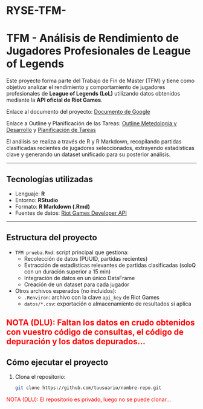 # RYSE-TFM-
# TFM - Análisis de Rendimiento de Jugadores Profesionales de League of Legends

Este proyecto forma parte del Trabajo de Fin de Máster (TFM) y tiene como objetivo analizar el rendimiento y comportamiento de jugadores profesionales de **League of Legends (LoL)** utilizando datos obtenidos mediante la **API oficial de Riot Games**.

Enlace al documento del proyecto: [Documento de Google](https://docs.google.com/document/d/1eidNoR7E6L5WWEgmf1BtzN6xazL0aB-b/edit?usp=sharing&ouid=105307291187483947765&rtpof=true&sd=true)

Enlace a Outline y Planificación de las Tareas: [Outline Metedología y Desarrollo](https://docs.google.com/document/d/1-xVnkuvqqZI0_UUrvR2LCbB2vsJqk2nCJonvTQYsBsA/edit?usp=sharing) y [Planificación de Tareas](https://docs.google.com/spreadsheets/d/1CuY2KTSSd9vutyjWNhCmVz7AMuAKnRWjWEdgWc6cSqU/edit?usp=sharing)

El análisis se realiza a través de R y R Markdown, recopilando partidas clasificadas recientes de jugadores seleccionados, extrayendo estadísticas clave y generando un dataset unificado para su posterior análisis.

---

## Tecnologías utilizadas
- Lenguaje: **R**
- Entorno: **RStudio**
- Formato: **R Markdown (.Rmd)**
- Fuentes de datos: [Riot Games Developer API](https://developer.riotgames.com/)

---

## Estructura del proyecto

- `TFM prueba.Rmd`: script principal que gestiona:
  - Recolección de datos (PUUID, partidas recientes)
  - Extracción de estadísticas relevantes de partidas clasificadas (soloQ con un duración superior a 15 min)
  - Integración de datos en un único DataFrame
  - Creación de un dataset para cada jugador
- Otros archivos esperados (no incluidos):
  - `.Renviron`: archivo con la clave `api_key` de Riot Games
  - `datos/*.csv`: exportación o almacenamiento de resultados si aplica

<span style="color:red"> NOTA (DLU): Faltan los datos en crudo obtenidos con vuestro código de consultas, el código de depuración y los datos depurados...</span>
---

## Cómo ejecutar el proyecto

1. Clona el repositorio:
   ```bash
   git clone https://github.com/tuusuario/nombre-repo.git

<span style="color:red"> NOTA (DLU): El repositorio es privado, luego no se puede clonar...</span>
